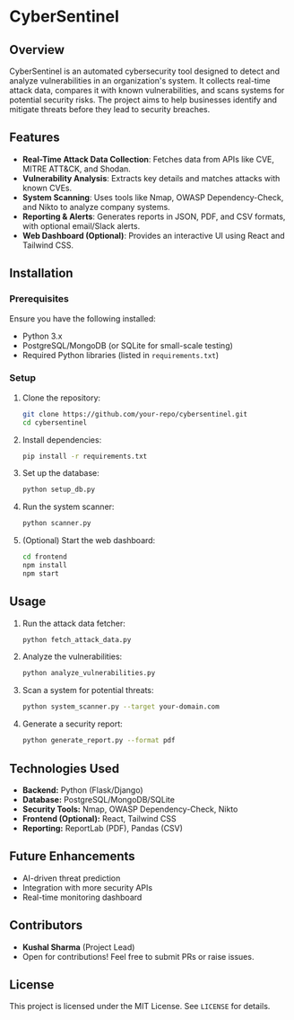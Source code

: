 # CyberSentinel

## Overview
CyberSentinel is an automated cybersecurity tool designed to detect and analyze vulnerabilities in an organization's system. It collects real-time attack data, compares it with known vulnerabilities, and scans systems for potential security risks. The project aims to help businesses identify and mitigate threats before they lead to security breaches.

## Features
- **Real-Time Attack Data Collection**: Fetches data from APIs like CVE, MITRE ATT&CK, and Shodan.
- **Vulnerability Analysis**: Extracts key details and matches attacks with known CVEs.
- **System Scanning**: Uses tools like Nmap, OWASP Dependency-Check, and Nikto to analyze company systems.
- **Reporting & Alerts**: Generates reports in JSON, PDF, and CSV formats, with optional email/Slack alerts.
- **Web Dashboard (Optional)**: Provides an interactive UI using React and Tailwind CSS.

## Installation
### Prerequisites
Ensure you have the following installed:
- Python 3.x
- PostgreSQL/MongoDB (or SQLite for small-scale testing)
- Required Python libraries (listed in `requirements.txt`)

### Setup
1. Clone the repository:
   ```sh
   git clone https://github.com/your-repo/cybersentinel.git
   cd cybersentinel
   ```
2. Install dependencies:
   ```sh
   pip install -r requirements.txt
   ```
3. Set up the database:
   ```sh
   python setup_db.py
   ```
4. Run the system scanner:
   ```sh
   python scanner.py
   ```
5. (Optional) Start the web dashboard:
   ```sh
   cd frontend
   npm install
   npm start
   ```

## Usage
1. Run the attack data fetcher:
   ```sh
   python fetch_attack_data.py
   ```
2. Analyze the vulnerabilities:
   ```sh
   python analyze_vulnerabilities.py
   ```
3. Scan a system for potential threats:
   ```sh
   python system_scanner.py --target your-domain.com
   ```
4. Generate a security report:
   ```sh
   python generate_report.py --format pdf
   ```

## Technologies Used
- **Backend:** Python (Flask/Django)
- **Database:** PostgreSQL/MongoDB/SQLite
- **Security Tools:** Nmap, OWASP Dependency-Check, Nikto
- **Frontend (Optional):** React, Tailwind CSS
- **Reporting:** ReportLab (PDF), Pandas (CSV)

## Future Enhancements
- AI-driven threat prediction
- Integration with more security APIs
- Real-time monitoring dashboard

## Contributors
- **Kushal Sharma** (Project Lead)
- Open for contributions! Feel free to submit PRs or raise issues.

## License
This project is licensed under the MIT License. See `LICENSE` for details.
